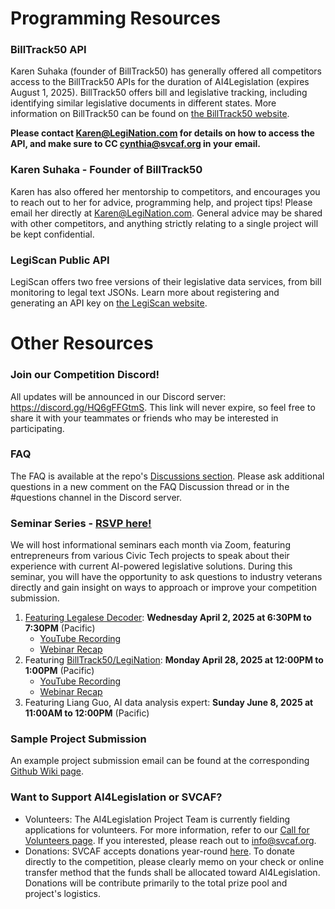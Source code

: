 # Programming Resources

### BillTrack50 API
Karen Suhaka (founder of BillTrack50) has generally offered all competitors access to the BillTrack50 APIs for the duration of AI4Legislation (expires August 1, 2025). BillTrack50 offers bill and legislative tracking, including identifying similar legislative documents in different states. More information on BillTrack50 can be found on [the BillTrack50 website](https://www.billtrack50.com/info/).

**Please contact Karen@LegiNation.com for details on how to access the API, and make sure to CC cynthia@svcaf.org in your email.**

### Karen Suhaka - Founder of BillTrack50
Karen has also offered her mentorship to competitors, and encourages you to reach out to her for advice, programming help, and project tips! Please email her directly at Karen@LegiNation.com. General advice may be shared with other competitors, and anything strictly relating to a single project will be kept confidential.

### LegiScan Public API
LegiScan offers two free versions of their legislative data services, from bill monitoring to legal text JSONs. Learn more about registering and generating an API key on [the LegiScan website](https://legiscan.com/).

# Other Resources

### Join our Competition Discord!
All updates will be announced in our Discord server: https://discord.gg/HQ6gFFGtmS. This link will never expire, so feel free to share it with your teammates or friends who may be interested in participating.

### FAQ
The FAQ is available at the repo's [Discussions section](https://github.com/svcaf/2025-AI4Legislation-Public/discussions). Please ask additional questions in a new comment on the FAQ Discussion thread or in the #questions channel in the Discord server.

### Seminar Series - [RSVP here!](https://docs.google.com/forms/d/e/1FAIpQLSdnUjrQ6Rf-SnRhBJvzbp9_hXPW0Ck26uZAa2w4NL9f5cvSrA/viewform?usp=header)
We will host informational seminars each month via Zoom, featuring entrepreneurs from various Civic Tech projects to speak about their experience with current AI-powered legislative solutions. During this seminar, you will have the opportunity to ask questions to industry veterans directly and gain insight on ways to approach or improve your competition submission.

1. [Featuring Legalese Decoder](https://www.svcaf.org/2025/03/seminar-series-ai4legislation-featuring-legalese-decoder/): **Wednesday April 2, 2025 at 6:30PM to 7:30PM** (Pacific)
   - [YouTube Recording](https://www.youtube.com/watch?v=KZrk8SJIcX8)
   - [Webinar Recap](https://www.svcaf.org/2025/04/ai4legislation-seminar-perspectives-and-qa/)
2. Featuring [BillTrack50/LegiNation](https://www.svcaf.org/2025/04/seminar-series-ai4legislation-featuring-billtrack50/): **Monday April 28, 2025 at 12:00PM to 1:00PM** (Pacific)
   - [YouTube Recording](https://www.youtube.com/watch?v=X5vW32HjQpY)
   - [Webinar Recap](https://www.svcaf.org/2025/04/webinar-recap-billtrack50-with-karen-suhaka/)
3. Featuring Liang Guo, AI data analysis expert: **Sunday June 8, 2025 at 11:00AM to 12:00PM** (Pacific)

### Sample Project Submission
An example project submission email can be found at the corresponding [Github Wiki page](https://github.com/svcaf/2025-AI4Legislation-Public/wiki/Project-Submission:Example-Email).

### Want to Support AI4Legislation or SVCAF?
* Volunteers: The AI4Legislation Project Team is currently fielding applications for volunteers. For more information, refer to our [Call for Volunteers page](https://www.svcaf.org/2025/02/call-for-volunteers-for-ai4legislation-using-ai-to-enhance-civic-awareness-and-action/). If you interested, please reach out to info@svcaf.org.
* Donations: SVCAF accepts donations year-round [here](https://www.svcaf.org/donations/). To donate directly to the competition, please clearly memo on your check or online transfer method that the funds shall be allocated toward AI4Legislation. Donations will be contribute primarily to the total prize pool and project's logistics.
